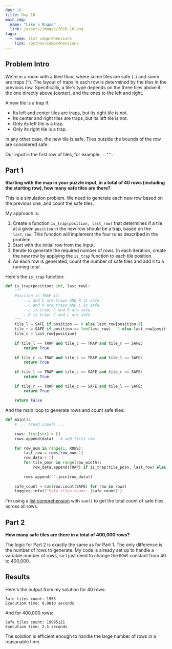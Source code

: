 ```yaml
---
day: 18
title: Day 18
main_img:
  name: "Like a Rogue"
  link: /assets/images/2016-18.png
tags:
  - name: list comprehensions
    link: /python/comprehensions
---
```


## Problem Intro

We're in a room with a tiled floor, where some tiles are safe (`.`) and some are traps (`^`). The layout of traps in each row is determined by the tiles in the previous row. Specifically, a tile's type depends on the three tiles above it: the one directly above (center), and the ones to the left and right.

A new tile is a trap if:
*   Its left and center tiles are traps, but its right tile is not.
*   Its center and right tiles are traps, but its left tile is not.
*   Only its left tile is a trap.
*   Only its right tile is a trap.

In any other case, the new tile is safe. Tiles outside the bounds of the row are considered safe.

Our input is the first row of tiles, for example: `..^^.`

## Part 1

**Starting with the map in your puzzle input, in a total of 40 rows (including the starting row), how many safe tiles are there?**

This is a simulation problem. We need to generate each new row based on the previous one, and count the safe tiles.

My approach is:
1.  Create a function `is_trap(position, last_row)` that determines if a tile at a given `position` in the new row should be a trap, based on the `last_row`. This function will implement the four rules described in the problem.
2.  Start with the initial row from the input.
3.  Iterate to generate the required number of rows. In each iteration, create the new row by applying the `is_trap` function to each tile position.
4.  As each row is generated, count the number of safe tiles and add it to a running total.

Here's the `is_trap` function:

```python
def is_trap(position: int, last_row):
    """
    Position is TRAP if:
        - L and C are traps AND R is safe.
        - C and R are traps AND L is safe.
        - L is trap; C and R are safe.
        - R is trap; C and L are safe.
    """
    tile_l = SAFE if position == 0 else last_row[position-1]
    tile_r = SAFE if position == len(last_row) - 1 else last_row[position+1]
    tile_c = last_row[position]
    
    if tile_l == TRAP and tile_c == TRAP and tile_r == SAFE:
        return True
    
    if tile_r == TRAP and tile_c == TRAP and tile_l == SAFE:
        return True
    
    if tile_l == TRAP and tile_c == SAFE and tile_r == SAFE:
        return True
    
    if tile_r == TRAP and tile_c == SAFE and tile_l == SAFE:
        return True
    
    return False
```

And the main loop to generate rows and count safe tiles:

```python
def main():
    # ... (read input) ...
    
    rows: list[str] = []
    rows.append(data)   # add first row
    
    for row_num in range(1, ROWS):
        last_row = rows[row_num-1]
        row_data = []
        for tile_posn in range(row_width):
            row_data.append(TRAP) if is_trap(tile_posn, last_row) else row_data.append(SAFE)
            
        rows.append("".join(row_data))
        
    safe_count = sum(row.count(SAFE) for row in rows)
    logging.info(f"Safe tiles count: {safe_count}")
```
I'm using a [list comprehension](/python/comprehensions) with `sum()` to get the total count of safe tiles across all rows.

## Part 2

**How many safe tiles are there in a total of 400,000 rows?**

The logic for Part 2 is exactly the same as for Part 1. The only difference is the number of rows to generate. My code is already set up to handle a variable number of rows, so I just need to change the `ROWS` constant from 40 to 400,000.

## Results

Here's the output from my solution for 40 rows:

```text
Safe tiles count: 1956
Execution time: 0.0010 seconds
```

And for 400,000 rows:

```text
Safe tiles count: 19995121
Execution time: 2.5 seconds
```
The solution is efficient enough to handle the large number of rows in a reasonable time.
